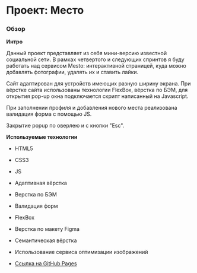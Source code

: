 # Проект: Место

### Обзор

**Интро**

Данный проект представляет из себя мини-версию известной социальной сети.
В рамках четвертого и следующих спринтов я буду работать над сервисом Mesto: интерактивной страницей, куда можно добавлять фотографии, удалять их и ставить лайки.

Сайт адаптирован для устройств имеющих разную ширину экрана. При вёрстке сайта использованы технологии FlexBox, вёрстка по БЭМ, для открытия pop-up окна подключается скрипт написанный на Javascript.

При заполнении профиля и добавления нового места реализована валидация форма с помощью JS.

Закрытие popup по оверлею и с кнопки "Esc".


**Используемые технологии**

* HTML5

* CSS3

* JS

* Адаптивная вёрстка

* Верстка по БЭМ

* Валидация форм

* FlexBox

* Верстка по макету Figma

* Семантическая вёрстка

* Использование сервиса оптимизации изображений



* [Ссылка на GitHub Pages](https://energetikk.github.io/mesto/index.html)
